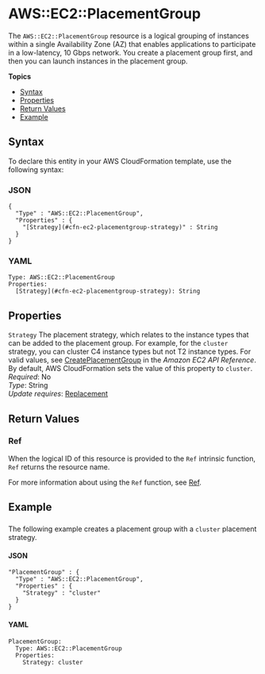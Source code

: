 # AWS::EC2::PlacementGroup<a name="aws-resource-ec2-placementgroup"></a>

The `AWS::EC2::PlacementGroup` resource is a logical grouping of instances within a single Availability Zone \(AZ\) that enables applications to participate in a low\-latency, 10 Gbps network\. You create a placement group first, and then you can launch instances in the placement group\.

**Topics**
+ [Syntax](#aws-resource-ec2-placementgroup-syntax)
+ [Properties](#w2922ab1c21c10c96c92b9)
+ [Return Values](#w2922ab1c21c10c96c92c11)
+ [Example](#w2922ab1c21c10c96c92c13)

## Syntax<a name="aws-resource-ec2-placementgroup-syntax"></a>

To declare this entity in your AWS CloudFormation template, use the following syntax:

### JSON<a name="aws-resource-ec2-placementgroup-syntax.json"></a>

```
{
  "Type" : "AWS::EC2::PlacementGroup",
  "Properties" : {
    "[Strategy](#cfn-ec2-placementgroup-strategy)" : String
  }
}
```

### YAML<a name="aws-resource-ec2-placementgroup-syntax.yaml"></a>

```
Type: AWS::EC2::PlacementGroup
Properties: 
  [Strategy](#cfn-ec2-placementgroup-strategy): String
```

## Properties<a name="w2922ab1c21c10c96c92b9"></a>

`Strategy`  <a name="cfn-ec2-placementgroup-strategy"></a>
The placement strategy, which relates to the instance types that can be added to the placement group\. For example, for the `cluster` strategy, you can cluster C4 instance types but not T2 instance types\. For valid values, see [CreatePlacementGroup](https://docs.aws.amazon.com/AWSEC2/latest/APIReference/API_CreatePlacementGroup.html) in the *Amazon EC2 API Reference*\. By default, AWS CloudFormation sets the value of this property to `cluster`\.  
*Required*: No  
*Type*: String  
*Update requires*: [Replacement](using-cfn-updating-stacks-update-behaviors.md#update-replacement)

## Return Values<a name="w2922ab1c21c10c96c92c11"></a>

### Ref<a name="w2922ab1c21c10c96c92c11b2"></a>

When the logical ID of this resource is provided to the `Ref` intrinsic function, `Ref` returns the resource name\.

For more information about using the `Ref` function, see [Ref](intrinsic-function-reference-ref.md)\.

## Example<a name="w2922ab1c21c10c96c92c13"></a>

### <a name="w2922ab1c21c10c96c92c13b2"></a>

The following example creates a placement group with a `cluster` placement strategy\.

#### JSON<a name="aws-resource-ec2-placementgroup-example-1.json"></a>

```
"PlacementGroup" : {
  "Type" : "AWS::EC2::PlacementGroup",
  "Properties" : {
    "Strategy" : "cluster"
  }
}
```

#### YAML<a name="aws-resource-ec2-placementgroup-example-1.yaml"></a>

```
PlacementGroup:
  Type: AWS::EC2::PlacementGroup
  Properties:
    Strategy: cluster
```